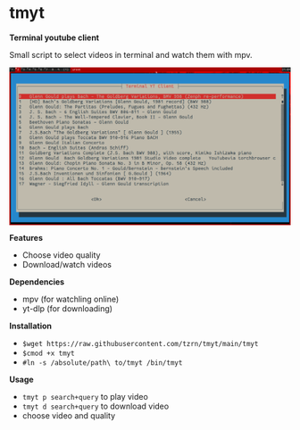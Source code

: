 # tmyt
**Terminal youtube client**

Small script to select videos in terminal and watch them with mpv.

<img src="screenshot.png" alt="drawing" width="700" align="center" />

**Features**
+ Choose video quality
+ Download/watch videos

**Dependencies**
+ mpv (for watchling online)
+ yt-dlp (for downloading)

**Installation**
+ `$wget https://raw.githubusercontent.com/tzrn/tmyt/main/tmyt`
+ `$cmod +x tmyt`
+ `#ln -s /absolute/path\ to/tmyt /bin/tmyt`

**Usage**
+ `tmyt p search+query` to play video
+ `tmyt d search+query` to download video
+ choose video and quality
